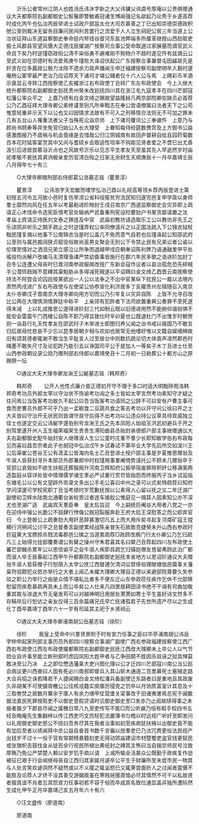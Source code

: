 <!-- { "loadSidebar": true } -->
　　沂乐公者常州江阴人也姓汤氏讳沐字新之大父讳镛父讳虞号厚庵以公贵俱赠通议大夫都察院右副都御史公髫鬐即警敏甫冠诸生博闻强记名歘起乃论秀于乡遂高荐时成化丙午也弘治丙辰举进士试政户部监太仓大司农甚善之丁巳出知崇德崇德政积弛公至则裁决无留务目廉问民间利苦罢行之流爱于人人立生祠祀公居三年当道上公治状征拜山东道监察御史奉命廵内帑钱谷督河东盐池弊端多所厘革继按山西劾赃吏振士风郡县官望风慑大正德戊辰擢湖广按察司佥事公受命取道过家展墓而谪官武义命且下矣乃时逆瑾窃政衔公清不染俗勇不避难刚不狥物介不趋时遂见忤有兹谪云公至武义如在崇德时有流爱焉庚午瑾败大诛诏伏起公广东按察佥事兼督屯田鹾政先是奸贪在位多蠧政公极力汰除不遗余力政声播闻壬申迁福建按察司副使明年入觐时邃庵杨公冢宰最严吏治乃应诏荐天下诸司才堪公辅者仅十六人公与焉　上赐彩币羊酒示褒显云寻转江西按察使乙亥擢浙江右布政使丁丑转广东左布政使会　今上入继大统升都察院右副都御史廵抚贵州癸未改廵抚四川其在浙江毛九寇孝丰在四川芒部寇松藩公率众平之　上嘉乃绩有白金文绮之赐故望益隆赫凡两京部院卿佐缺员必首荐公乃乙酉征拜大理寺卿公素修谨至则凡所审鞫志在奉公尝语僚属曰法者天下之公苟惟意轻重非示天下以公也又曰因情求法故有不可入之刑移情合法则无不可加之罪未几有五台山人罹重法者父子当殊死讼诣京师　上下诸司覆讯公三奉谳忤　上意乃与颜尚书颐寿等并坐免官归始公入长大理受　上眷知每侍经筵数赉赏及上方御书公益感激图报乃不虞祸与机会竟缘是去惜哉公归江阴城南有故田庐督耕自给且园莳菊数百本花时延客宴赏其中又间与耆硕乡会取适性坦率不钩距见贤者爱之不啻巳出尤善汲引后进居尝慕浴沂点也之风故号沂乐以见志平生孝友天至虽其先人早逝然岁时庙祀孝敬不衰抚其弟汭极亲爱历官清白殁之日家无余财生天顺庚辰十一月卒嘉靖壬辰八月得年七十有三 

　　○大理寺卿赠刑部右侍郎葛公浩墓志铭（瞿景淳） 

　　瞿景淳 
　　公讳浩字天宏敏而嗜学弘治己酉以礼经高等领乡荐丙辰登进士第初授五河令五河故小邑时复伤旱涝公省科役赈贫穷流民知归遂完邑复申学政以身师羣士靡然向风在任五年以考最勑进阶貤封壬戌召南京广西道监察御史会灾异即上疏请正心术信命令选宪臣慎考官处输纳严武备重刑宪设险要劾户书某贪鄙请置之法　孝庙上宾请正侍医刘文泰之罪连及中官　武庙初教坊请选取乐工公以教坊非先王之乐谅阴非听乐之期手疏止之时逆瑾弄权公率同僚请斥之以正国法疏入下公锦衣狱杖黜民瑾复摘以他事下公南锦衣当是时公盖几不免而意气自若也后瑾诛起公知邵武府公至则与属邑裁阔狭贞赋役俗故尚巫男女聚会无别公下令禁止民有兄弟讼者公谕以伦理至情对之洒泪兄弟立感泣让所争而退越甲戌应朝奉诏陈利弊乃请通融里甲平处徭役均派解户改编马夫清理渔课严禁幼昏事皆施行在郡六年民多歌之诰进阶加封丁丑冬公连遭父母丧时巳晋河南参政服阕改授广东新会寇作议者以县治孤危恐先碎贼手公潜师趋贼不意縳其渠魁胁从多得减死贼遂以平诏赐曰金文绮乙酉晋云南按察使持法不阿尝会论囚廵按某欲出一人公以法争之不出中官某纵下扰民公一裁以法境内肃然丙戌进广东右布政使与左使梁公协恭宣化利济居多丁亥擢贵州左辖随召入南京太仆寺卿戊子晋南京大理寺卿向用方切而公乃引年复以灾异自陈　上皆不允寻召改比公两在大理慎测情罪廷中称平　上亲郊有犯跸者下法司欲置重典公奏罪不至死遂得末减　上以礼成推恩公遂得进阶封三代如制云既以旧德进用然不能俯仰谐俗惧不能安会雷震午门西楼公自陈不职乃得旨致仕时辛卯夏也公既退杜门不出惟岁时朝贺则一诣县行礼天性孝友在邵武时子木举进士即图归养父闻之诒书戒以报国乃不敢言归后居母忧悲哀不少忘以昆季居朝夕相与欢如也居常无他嗜好惟以文籍自娱缙绅故旧有颂其德者辄谢不敢当生平耻言人过至居台中则数抗疏论切大体直声凛然郡邑时绳墨不敢失尺寸及论犯跸乃能引去以诤国司平公于是加人一等矣子木丁丑进士仕至山西参政朝议录公勋乃赠刑部右侍郎以嘉靖癸丑十二月初一日勑葬公十都方山之原赐祭一坛 

　　○通议大夫大理寺卿龙湫王公綖墓志铭（韩邦奇） 

　　韩邦奇 
　　公开人也性贞廉介直正德初开守不理于多口时适大明黜陟苑洛韩邦奇考功员外郎太宰以守治状不饰谕考功询之多士皆如太宰言然考功素知守才疑之往问焉公当饭客考功故久不起公曰吾当饭客考功请同之公辞不可曰安有户曹主事可食而吏曹员外郎不可乎乃出一盂粝食二豆蔬共食之客去考功以开守问公徐曰开之士大夫皆曰守治开无状民则皆谓守良守后得不出考功以公违众持公议草具待宾戚独立佳士也遂定交云公讳綖字邃伯别号龙湫王氏之先本凤阳人始祖玉洪武初避兵于开之别驾里遂开州人玉生福荣福荣生贵贵生溥阳曲县丞始封承德郎户部主事继赠通议大夫右副都御史配牛始封安人继赠淑人生公公童时庄重不羣少长即知敏学伯右布政每见而喜曰昌吾宗者此子也弱冠中弘治戊午乡试春试不第卒业大学先后所交如浚川王公后渠崔公苍谷王公有涯孟公皆海内名士乙丑登进士授户部主事是岁夏推恩赠翁及牛淑人皆获封寻升本部员外郎署郎中时权瑾用事羣阉倚势请托公不顾未几赠翁卒于官邸公哀毁如不欲生扶柩还葬服阕升河南卫辉知府公振举宿废屏除积奸公移满案两造盈庭从容详处皆中情理儒学诸生季必严试重行赏罚皆始怨而终服丙子当乡试监临东塘毛公以公有文望辟外帘录文多出公手毛公喜曰中州之录可以式矣特疏荐曰知府学问深邃可学校宪职丁丑当考绩时岁荒歉抚按以公素得人心留以抚之又二年迁湖广副使初卫辉水陆南北通衢台省权贵过者连车接舣公惟庭见一揖耳人固素知公亦不深尤也至湖广适　武庙宾天羣臣奉　皇太后旨迎　今上嗣统巨阉谷大用者八党之一亦在迎侍中强公长跪公不屈肆行悖侮公脱冠裂服奔赴王府大启王深慰答之而公即弃官归　今上登极公上疏奏劾大用奸恶辞甚激切凡五上而大用斥矣寻起复河南矿寇王镗横行河朔间公讨平之总督奏言副使累经战陈亲冒矢石故致克捷癸未升山西右参政时巨寇黄大宝摽掠杀戮流毒郡邑公擒之当道累疏荐□政顾改鴈门行太仆卿公乃乞归疏凡三上始得允铨部覆奏谓公有蘖之操州守朱君喜其名曰檗己丑荐起四川左布政使土蕃芒部雠杀累年公以恩信谕平之会牛淑人疾即具疏乞归镇廵僚友恳留弗顾此泊广都而淑人卒壬辰春起江西甲午升都察院右副都御史廵抚本省地方以恩诏阶通议大夫赠翁牛淑人皆获赠子行恕荫入太学公抚江西督逋欠清词讼禁侈俗理陂塘恤民瘼事关藩臬符验颇犯众怒亦举行之大者上闻乙未擢大理卿大理自正德以来避部院尊要久失参驳之职公力举行之由是众情不堪私比者多不便左迁山东参政莅任疾作乞休不允部移慰留而疾愈甚疏再具未上而公卒矣公人仕来凡四里居耕田读书绝不干谒有司曲加敬重其取与进退大节无毫发苟可以对越神明日用居处萧萧如寒士平生虽好诗文然多不存稿卒后行恕访之亲友仅得三百余篇痛兄氏早亡抚诸孤若子先世所遗产尽以之生成化丁酉卒嘉靖丁酉年六十一岁有司延其主祀于乡贤祠云 

　　○通议大夫大理寺卿浦南胡公岳墓志铭（徐阶） 

　　徐阶 
　　我皇上受命中兴羣贤景附于时有宣力任事之臣曰华亭浦南胡公讳岳字仲申起家刑部主事历员外郎四川按察佥事湖广副使广西右参政福建按察使江西广西右布政使江西左布政使擢都察院右副都御史廵抚江西改大理卿未上卒公人以气节勋业自许事至能立断刑部时虑囚凤阳大姓甲者与乙争田鬬不胜因杀叔诬之狱具惮莫敢决至公乃决　上之即位懋选藩臬大吏兴图化理以公才迁四川芒部寇川南公当公廵会病议更川西奋曰人固有死必川南邪即督兵入其山斩木通道二百里募死士塞贼走路大合兵捣之诛若降若干人捷闻赐白金文绮松潘兵备副使迁东路者曰是重地且其政废久非胡某不可使摄胥檄公公往核戎籍实庾廪厉侵克之罚卒以月饷质富室计其息及十三取劵焚之居数月粟余于廪人有余力缮甲仗营堡关梁事改于旧诸夷詟焉总宪于闽数据法直民死罪按赃吏不以御史意假贷语时讥御史御史至□发赤乃止阅故牍得事之未报者晨夕下郡县尽闽之属檄日常八九至吏传写不能□而公听谳乃恒有暇手校四书五经及晦庵先生集翻梓以传江西吏巧文而轻犯法置簿书匀稽以时远视广听奸至即发问以礼规御史御史怒公不挠曰吾务尽其在我者治事如初至疾病犹扶掖以出御史竟不能有加后至者以绩闻拜中丞公益自奋首书数千言徧以授羣吏巳乃汰冗费更役法民视产出钱岁不过十一役于官有常期榜悬籍刻吏无得动郊庙建诏市材楚蜀吏盗官钱更赋民或张旗帜击鼓伐金从徒百余行视民所植出黄纸封之縳其主怖曰当自输京师民号泣致厚贿乃免公严禁楚人赖以安岁饥手疏以请　上减所输全活甚众公既勤于政疾复作迨被征巳艰于行会闻继母丧自江西归其家踰月遽卒公平生于财廉所至未尝市民一物其与人处言笑欢谑洞然不疑然或以不义撄之辄诟怒巳又辄霁尝面折人之过闻者震慑不能胜及论荐人才终不没其善交游姻故虽在寒贱拯援周恤必尽其情然不可干以私故贤者服其谊不肖者忘其怨宣力任事初若不容于俗而卒成其名致位通显盖非独所遭际然生成化甲午正月卒嘉靖己亥五月年六十有六 

　　○汪文盛传（廖道南） 

　　廖道南 

